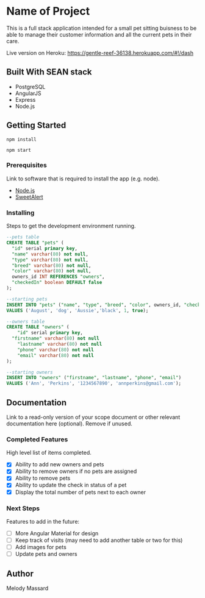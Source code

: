 # Name of Project

This is a full stack application intended for a small pet sitting buisness to be able to manage their customer information and all the current pets in their care. 

Live version on Heroku: https://gentle-reef-36138.herokuapp.com/#!/dash

## Built With SEAN stack

* PostgreSQL
* AngularJS
* Express 
* Node.js

## Getting Started

```
npm install
```
```
npm start
```

### Prerequisites

Link to software that is required to install the app (e.g. node).

- [Node.js](https://nodejs.org/en/)
- [SweetAlert](https://sweetalert.js.org/guides/)

### Installing

Steps to get the development environment running.

```sql
--pets table
CREATE TABLE "pets" (
  "id" serial primary key,
  "name" varchar(80) not null,
  "type" varchar(80) not null,
  "breed" varchar(80) not null,
  "color" varchar(80) not null,
  owners_id INT REFERENCES "owners",
  "checkedIn" boolean DEFAULT false
);

--starting pets
INSERT INTO "pets" ("name", "type", "breed", "color", owners_id, "checkedIn")
VALUES ('August', 'dog', 'Aussie','black', 1, true);

--owners table 
CREATE TABLE "owners" (
	"id" serial primary key,
  "firstname" varchar(80) not null
	"lastname" varchar(80) not null
	"phone" varchar(80) not null
	"email" varchar(80) not null
);

--starting owners 
INSERT INTO "owners" ("firstname", "lastname", "phone", "email")
VALUES ('Ann', 'Perkins', '1234567890', 'annperkins@gmail.com');
```

## Documentation

Link to a read-only version of your scope document or other relevant documentation here (optional). Remove if unused.

### Completed Features

High level list of items completed.

- [X] Ability to add new owners and pets
- [X] Ability to remove owners if no pets are assigned
- [X] Ability to remove pets
- [X] Ability to update the check in status of a pet
- [X] Display the total number of pets next to each owner

### Next Steps

Features to add in the future:

- [ ] More Angular Material for design
- [ ] Keep track of visits (may need to add another table or two for this)
- [ ] Add images for pets
- [ ] Update pets and owners

## Author

Melody Massard

